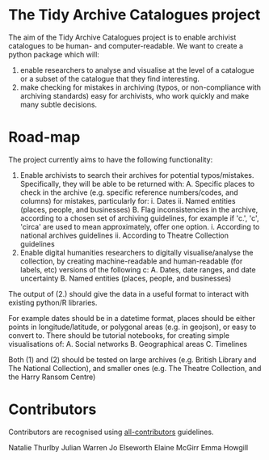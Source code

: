 # The Tidy Archive Catalogues project

The aim of the Tidy Archive Catalogues project is to enable archivist catalogues to be human- and computer-readable. We want to create a python package which will:
 1. enable researchers to analyse and visualise at the level of a catalogue or a subset of the catalogue that they find interesting.
 2. make checking for mistakes in archiving (typos, or non-compliance with archiving standards) easy for archivists, who work quickly and make many subtle decisions.

<!-- TODO: This project grew out of the [Mapping Messel project](link), in which we [visualised](link) Oliver Messel's correspondence from [The Theatre Collection](http://www.bristol.ac.uk/theatre-collection/) at the University of Bristol.-->

# Road-map

The project currently aims to have the following functionality:

1. Enable archivists to search their archives for potential typos/mistakes. Specifically, they will be able to be returned with:
    A. Specific places to check in the archive (e.g. specific reference numbers/codes, and columns)
    for mistakes, particularly for:
        i.  Dates
        ii. Named entities (places, people, and businesses)
    B. Flag inconsistencies in the archive, according to a chosen set of archiving guidelines, for
    example if 'c.', 'c', 'circa' are used to mean approximately, offer one option.
        i. According to national archives guidelines
        ii. According to Theatre Collection guidelines
2. Enable digital humanities researchers to digitally visualise/analyse the collection, by creating
 machine-readable and human-readable (for labels, etc) versions of the following c:
    A. Dates, date ranges, and date uncertainty
    B. Named entities (places, people, and businesses)
 
The output of (2.) should give the data in a useful format to interact with existing python/R libraries. 

For example dates should be in a datetime format, places should be either points in longitude/latitude, or polygonal areas (e.g. in geojson), or easy to convert to. There should be tutorial notebooks, for creating simple visualisations of:
    A. Social networks
    B. Geographical areas
    C. Timelines 
    
Both (1) and (2) should be tested on large archives (e.g. British Library and The National Collection), and smaller ones (e.g. The Theatre Collection, and the Harry Ransom Centre)

# Contributors
<!-- TODO: Fill in contributors part -->
Contributors are recognised using [all-contributors](link) guidelines.

Natalie Thurlby
Julian Warren
Jo Elseworth
Elaine McGirr
Emma Howgill


<!-- TODO: Include info about cataloguing guidelines.
This: https://www.nationalarchives.gov.uk/documents/cat_guide_multi.pdf is the only open UK guidance I’ve seen for creation dates so far, but it’s from 2002, and it’s not too prescriptive (i.e. it suggests that it’s okay to use square brackets, c, or ?, but it doesn’t imply whether there is an order of preference, etc), so it makes sense that people would try different things.
-->
